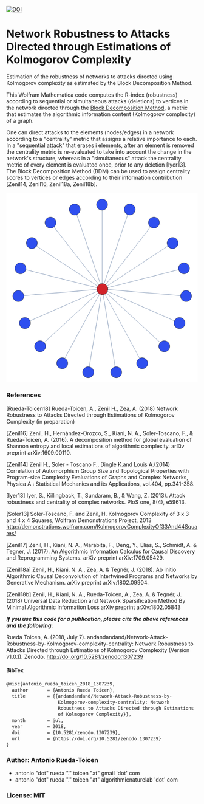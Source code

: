 [![DOI](https://zenodo.org/badge/140115135.svg)](https://zenodo.org/badge/latestdoi/140115135)

# Network Robustness to Attacks Directed through Estimations of Kolmogorov Complexity
Estimation of the robustness of networks to attacks directed using Kolmogorov complexity as estimated by the Block Decomposition Method. 

This Wolfram Mathematica code computes the R-index (robustness) according to sequential or simultaneous attacks (deletions) to vertices in the network directed through the [Block Decomposition Method](https://arxiv.org/abs/1609.00110), a metric that estimates the algorithmic information content (Kolmogorov complexity) of a graph. 

One can direct attacks to the elements (nodes/edges) in a network according to a "centrality" metric that assigns a relative importance to each. In a "sequential attack" that erases i elements, after an element is removed the centrality metric is re-evaluated to take into account the change in the network's structure, whereas in a "simultaneous" attack the centrality metric of every element is evaluated once, prior to any deletion [Iyer13].  The Block Decomposition Method (BDM) can be used to assign centrality scores to vertices or edges according to their information contribution [Zenil14, Zenil16, Zenil18a, Zenil18b]. 

![alt text](https://raw.githubusercontent.com/andandandand/Network-Attack-Robustness-by-Kolmogorov-complexity-centrality/master/img/centrality-highlight.PNG)

### References

[Rueda-Toicen18] Rueda-Toicen, A., Zenil H., Zea, A. (2018) Network Robustness to Attacks Directed through Estimations of Kolmogorov Complexity (in preparation)

[Zenil16] Zenil, H., Hernández-Orozco, S., Kiani, N. A., Soler-Toscano, F., & Rueda-Toicen, A. (2016).
A decomposition method for global evaluation of Shannon entropy and local estimations of algorithmic complexity.
arXiv preprint arXiv:1609.00110.

[Zenil14] Zenil H., Soler - Toscano F., Dingle K.and Louis A.(2014) 
Correlation of Automorphism Group Size and Topological Properties with Program-size 
Complexity Evaluations of Graphs and Complex Networks, Physica A : Statistical Mechanics and its Applications, 
vol.404, pp.341-358. 

[Iyer13] Iyer, S., Killingback, T., Sundaram, B., & Wang, Z. (2013). Attack robustness and centrality of complex networks.
PloS one, 8(4), e59613.

[Soler13] Soler-Toscano, F. and Zenil, H. Kolmogorov Complexity of 3 x 3 and 4 x 4 Squares, 
Wolfram Demonstrations Project, 2013 http://demonstrations.wolfram.com/KolmogorovComplexityOf33And44Squares/

[Zenil17] Zenil, H., Kiani, N. A., Marabita, F., Deng, Y., Elias, S., Schmidt, A. & Tegner, J. (2017). 
An Algorithmic Information Calculus for Causal Discovery and Reprogramming Systems. arXiv preprint arXiv:1709.05429.

[Zenil18a] Zenil, H., Kiani, N. A., Zea, A. & Tegnér, J. (2018). Ab initio Algorithmic Causal Deconvolution of Intertwined Programs 
and Networks by Generative Mechanism. arXiv preprint arXiv:1802.09904.

[Zenil18b] Zenil, H., Kiani, N. A., Rueda-Toicen, A., Zea, A. & Tegnér, J. (2018) Universal Data Reduction and Network 
Sparsification Method By Minimal Algorithmic Information Loss arXiv preprint arXiv:1802.05843


***If you use this code for a publication, please cite the above references and the following***:

Rueda Toicen, A. (2018, July 7). andandandand/Network-Attack-Robustness-by-Kolmogorov-complexity-centrality: Network Robustness to Attacks Directed through Estimations of Kolmogorov Complexity (Version v1.0.1). Zenodo. http://doi.org/10.5281/zenodo.1307239

#### BibTex
```
@misc{antonio_rueda_toicen_2018_1307239,
  author       = {Antonio Rueda Toicen},
  title        = {{andandandand/Network-Attack-Robustness-by- 
                   Kolmogorov-complexity-centrality: Network
                   Robustness to Attacks Directed through Estimations
                   of Kolmogorov Complexity}},
  month        = jul,
  year         = 2018,
  doi          = {10.5281/zenodo.1307239},
  url          = {https://doi.org/10.5281/zenodo.1307239}
}

```

### Author: Antonio Rueda-Toicen
- antonio "dot" rueda "." toicen "at" gmail 'dot' com
- antonio "dot" rueda "." toicen "at" algorithmicnaturelab 'dot' com

### License: MIT

